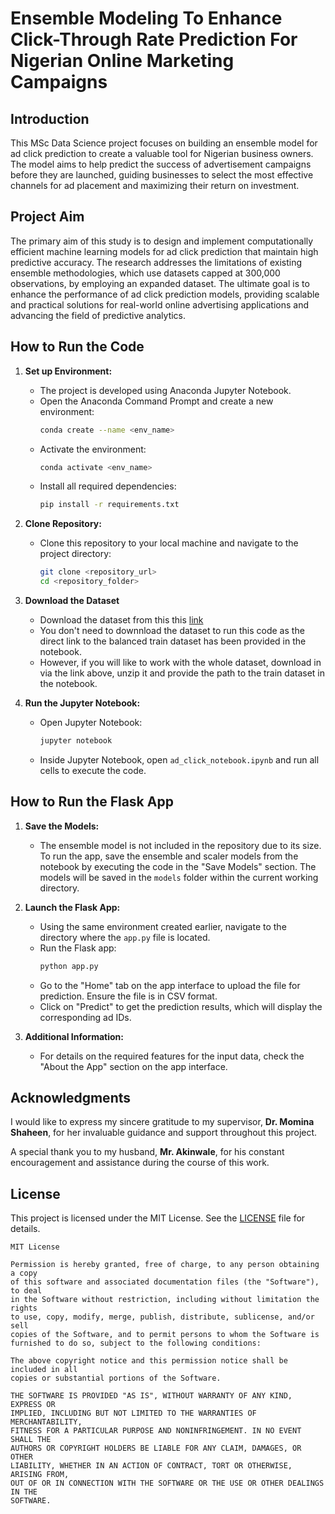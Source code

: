 # Ensemble Modeling To Enhance Click-Through Rate Prediction For Nigerian Online Marketing Campaigns

## Introduction
This MSc Data Science project focuses on building an ensemble model for ad click prediction to create a valuable tool for Nigerian business owners. The model aims to help predict the success of advertisement campaigns before they are launched, guiding businesses to select the most effective channels for ad placement and maximizing their return on investment.

## Project Aim
The primary aim of this study is to design and implement computationally efficient machine learning models for ad click prediction that maintain high predictive accuracy. The research addresses the limitations of existing ensemble methodologies, which use datasets capped at 300,000 observations, by employing an expanded dataset. The ultimate goal is to enhance the performance of ad click prediction models, providing scalable and practical solutions for real-world online advertising applications and advancing the field of predictive analytics.

## How to Run the Code

1. **Set up Environment:**
   - The project is developed using Anaconda Jupyter Notebook. 
   - Open the Anaconda Command Prompt and create a new environment:
     ```bash
     conda create --name <env_name>
     ```
   - Activate the environment:
     ```bash
     conda activate <env_name>
     ```
   - Install all required dependencies:
     ```bash
     pip install -r requirements.txt
     ```

2. **Clone Repository:**
   - Clone this repository to your local machine and navigate to the project directory:
     ```bash
     git clone <repository_url>
     cd <repository_folder>
     ```

3. **Download the Dataset**
    - Download the dataset from this this [link](ttps://www.kaggle.com/c/avazu-ctr-prediction/data)
    - You don't need to downnload the dataset to run this code as the direct link to the balanced train  dataset has been provided in the notebook. 
    - However, if you will like to work with the whole dataset, download in via the link above, unzip it and provide the path to the train dataset in the notebook. 
   

4. **Run the Jupyter Notebook:**
   - Open Jupyter Notebook:
     ```bash
     jupyter notebook
     ```
   - Inside Jupyter Notebook, open `ad_click_notebook.ipynb` and run all cells to execute the code.

## How to Run the Flask App

1. **Save the Models:**
   - The ensemble model is not included in the repository due to its size. To run the app, save the ensemble and scaler models from the notebook by executing the code in the "Save Models" section. The models will be saved in the `models` folder within the current working directory.

2. **Launch the Flask App:**
   - Using the same environment created earlier, navigate to the directory where the `app.py` file is located.
   - Run the Flask app:
     ```bash
     python app.py
     ```
   - Go to the "Home" tab on the app interface to upload the file for prediction. Ensure the file is in CSV format.
   - Click on "Predict" to get the prediction results, which will display the corresponding ad IDs.

3. **Additional Information:**
   - For details on the required features for the input data, check the "About the App" section on the app interface.

## Acknowledgments
I would like to express my sincere gratitude to my supervisor, **Dr. Momina Shaheen**, for her invaluable guidance and support throughout this project. 

A special thank you to my husband, **Mr. Akinwale**, for his constant encouragement and assistance during the course of this work.

## License
This project is licensed under the MIT License. See the [LICENSE](LICENSE) file for details.

```
MIT License

Permission is hereby granted, free of charge, to any person obtaining a copy
of this software and associated documentation files (the "Software"), to deal
in the Software without restriction, including without limitation the rights
to use, copy, modify, merge, publish, distribute, sublicense, and/or sell
copies of the Software, and to permit persons to whom the Software is
furnished to do so, subject to the following conditions:

The above copyright notice and this permission notice shall be included in all
copies or substantial portions of the Software.

THE SOFTWARE IS PROVIDED "AS IS", WITHOUT WARRANTY OF ANY KIND, EXPRESS OR
IMPLIED, INCLUDING BUT NOT LIMITED TO THE WARRANTIES OF MERCHANTABILITY,
FITNESS FOR A PARTICULAR PURPOSE AND NONINFRINGEMENT. IN NO EVENT SHALL THE
AUTHORS OR COPYRIGHT HOLDERS BE LIABLE FOR ANY CLAIM, DAMAGES, OR OTHER
LIABILITY, WHETHER IN AN ACTION OF CONTRACT, TORT OR OTHERWISE, ARISING FROM,
OUT OF OR IN CONNECTION WITH THE SOFTWARE OR THE USE OR OTHER DEALINGS IN THE
SOFTWARE.
```

